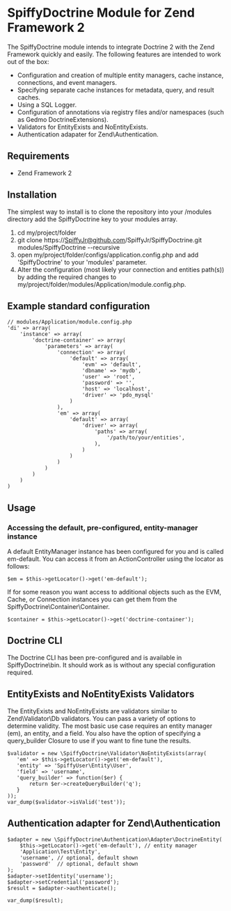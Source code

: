 # SpiffyDoctrine Module for Zend Framework 2
The SpiffyDoctrine module intends to integrate Doctrine 2 with the Zend Framework quickly and easily. 
The following features are intended to work out of the box: 

  - Configuration and creation of multiple entity managers, cache instance, connections, and event managers.
  - Specifying separate cache instances for metadata, query, and result caches.
  - Using a SQL Logger.
  - Configuration of annotations via registry files and/or namespaces (such as Gedmo DoctrineExtensions).
  - Validators for EntityExists and NoEntityExists.
  - Authentication adapater for Zend\Authentication.
  
## Requirements
  - Zend Framework 2

## Installation
The simplest way to install is to clone the repository into your /modules directory add the 
SpiffyDoctrine key to your modules array.

  1. cd my/project/folder
  2. git clone https://SpiffyJr@github.com/SpiffyJr/SpiffyDoctrine.git modules/SpiffyDoctrine --recursive
  3. open my/project/folder/configs/application.config.php and add 'SpiffyDoctrine' to your 'modules' parameter.
  4. Alter the configuration (most likely your connection and entities path(s)) by adding the required changes to 
     my/project/folder/modules/Application/module.config.php.

## Example standard configuration
    // modules/Application/module.config.php
    'di' => array(
        'instance' => array(
            'doctrine-container' => array(
                'parameters' => array(
                    'connection' => array(
                        'default' => array(
                            'evm' => 'default',
                            'dbname' => 'mydb',
                            'user' => 'root',
                            'password' => '',
                            'host' => 'localhost',
                            'driver' => 'pdo_mysql'
                        )
                    ),
                    'em' => array(
                        'default' => array(
                            'driver' => array(
                                'paths' => array(
                                    '/path/to/your/entities',
                                ),
                            )
                        )
                    )
                )
            )
        )
    )


## Usage

### Accessing the default, pre-configured, entity-manager instance
A default EntityManager instance has been configured for you and is called em-default. You can access
it from an ActionController using the locator as follows:

    $em = $this->getLocator()->get('em-default');
    
If for some reason you want access to additional objects such as the EVM, Cache, or Connection instances
you can get them from the SpiffyDoctrine\Container\Container.

    $container = $this->getLocator()->get('doctrine-container');


## Doctrine CLI
The Doctrine CLI has been pre-configured and is available in SpiffyDoctrine\bin. It should work as
is without any special configuration required.

## EntityExists and NoEntityExists Validators
The EntityExists and NoEntityExists are validators similar to Zend\Validator\Db validators. You can 
pass a variety of options to determine validity. The most basic use case requires an entity manager (em),
an entity, and a field. You also have the option of specifying a query_builder Closure to use if you
want to fine tune the results. 

    $validator = new \SpiffyDoctrine\Validator\NoEntityExists(array(
       'em' => $this->getLocator()->get('em-default'),
       'entity' => 'SpiffyUser\Entity\User',
       'field' => 'username',
       'query_builder' => function($er) {
           return $er->createQueryBuilder('q');
       }
    ));
    var_dump($validator->isValid('test'));
    
## Authentication adapter for Zend\Authentication
    $adapter = new \SpiffyDoctrine\Authentication\Adapter\DoctrineEntity(
        $this->getLocator()->get('em-default'), // entity manager
        'Application\Test\Entity',
        'username', // optional, default shown
        'password'  // optional, default shown
    );
    $adapter->setIdentity('username');
    $adapter->setCredential('password');
    $result = $adapter->authenticate();
    
    var_dump($result);